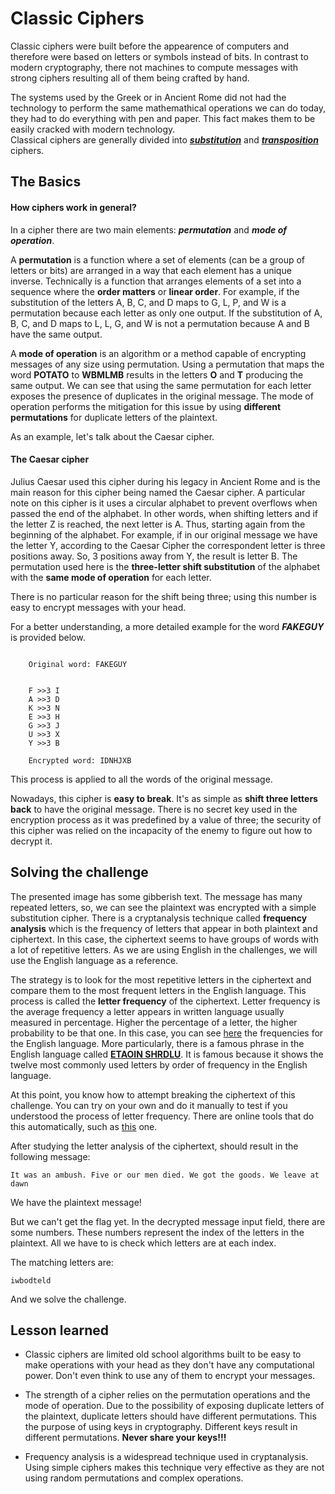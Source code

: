 

# Classic Ciphers

Classic ciphers were built before the appearence of computers and therefore were based on letters or symbols instead of bits. In contrast to modern cryptography, there not machines to compute messages with strong ciphers resulting all of them being crafted by hand. 

The systems used by the Greek or in Ancient Rome did not had the technology to perform the same mathemathical operations we can do today, they had to do everything with pen and paper. This fact makes them to be easily cracked with modern technology.  
Classical ciphers are generally divided into [_**substitution**_](https://en.wikipedia.org/wiki/Substitution_cipher) and [_**transposition**_ ](https://en.wikipedia.org/wiki/Transposition_cipher) ciphers.



## The Basics

#### **How ciphers work in general?**


In a cipher there are two main elements: _**permutation**_ and _**mode of operation**_. 

A **permutation** is a function where a set of elements (can be a group of letters or bits) are arranged in a way that each element has a unique inverse. Technically is a function that arranges elements of a set into a sequence where the **order matters** or **linear order**.  For example, if the substitution of the letters A, B, C, and D maps to G, L, P, and W is a permutation because each letter as only one output. If the substitution of A, B, C, and D maps to L, L, G, and W is not a permutation because A and B have the same output.

A **mode of operation** is an algorithm or a method capable of encrypting messages of any size using permutation. Using a permutation that maps the word **POTATO** to **WBMLMB** results in the letters **O** and **T** producing the same output. We can see that using the same permutation for each letter exposes the presence of duplicates in the original message. The mode of operation performs the mitigation for this issue by using **different permutations** for duplicate letters of the plaintext.

As an example, let's talk about the Caesar cipher.

#### **The Caesar cipher**


Julius Caesar used this cipher during his legacy in Ancient Rome and is the main reason for this cipher being named the Caesar cipher. A particular note on this cipher is it uses a circular alphabet to prevent overflows when passed the end of the alphabet. In other words, when shifting letters and if the letter Z is reached, the next letter is A. Thus, starting again from the beginning of the alphabet. For example, if in our original message we have the letter Y, according to the Caesar Cipher the correspondent letter is three positions away. So, 3 positions away from Y, the result is letter B. The permutation used here is the **three-letter shift substitution** of the alphabet with the **same mode of operation** for each letter.

There is no particular reason for the shift being three; using this number is easy to encrypt messages with your head. 

For a better understanding, a more detailed example for the word **_FAKEGUY_** is provided below.


```

    Original word: FAKEGUY
    
    
    F >>3 I
    A >>3 D
    K >>3 N
    E >>3 H
    G >>3 J
    U >>3 X
    Y >>3 B
    
    Encrypted word: IDNHJXB

```
This process is applied to all the words of the original message.

Nowadays, this cipher is **easy to break**. It's as simple as **shift three letters back** to have the original message. There is no secret key used in the encryption process as it was predefined by a value of three; the security of this cipher was relied on the incapacity of the enemy to figure out how to decrypt it.



## Solving the challenge

The presented image has some gibberish text. The message has many repeated letters, so, we can see the plaintext was encrypted with a simple substitution cipher. There is a cryptanalysis technique called **frequency analysis** which is the frequency of letters that appear in both plaintext and ciphertext. In this case, the ciphertext seems to have groups of words with a lot of repetitive letters. As we are using English in the challenges, we will use the English language as a reference.

The strategy is to look for the most repetitive letters in the ciphertext and compare them to the most frequent letters in the English language. This process is called the **letter frequency** of the ciphertext. Letter frequency is the average frequency a letter appears in written language usually measured in percentage. Higher the percentage of a letter, the higher probability to be that one. In this case, you can see [here](https://en.wikipedia.org/wiki/Letter_frequency) the frequencies for the English language. More particularly, there is a famous phrase in the English language called [**ETAOIN SHRDLU**](https://en.wikipedia.org/wiki/Etaoin_shrdlu). It is famous because it shows the  twelve most commonly used letters by order of frequency in the English language.

At this point, you know how to attempt breaking the ciphertext of this challenge. You can try on your own and do it manually to test if you understood the process of letter frequency. There are online tools that do this automatically, such as [this](https://quipqiup.com/) one.


After studying the letter analysis of the ciphertext, should result in the following message:

```
It was an ambush. Five or our men died. We got the goods. We leave at dawn

```

We have the plaintext message! 

But we can't get the flag yet. In the decrypted message input field, there are some numbers. These numbers represent the index of the letters in the plaintext. All we have to is check which letters are at each index.

The matching letters are:

```
iwbodteld

```
And we solve the challenge.

## Lesson learned

* Classic ciphers are limited old school algorithms built to be easy to make operations with your head as they don't have any computational power. Don't even think to use any of them to encrypt your messages.

* The strength of a cipher relies on the permutation operations and the mode of operation.  Due to the possibility of exposing duplicate letters of the plaintext, duplicate letters should have different permutations. This the purpose of using keys in cryptography. Different keys result in different permutations. **Never share your keys!!!**

* Frequency analysis is a widespread technique used in cryptanalysis. Using simple ciphers makes this technique very effective as they are not using random permutations and complex operations.